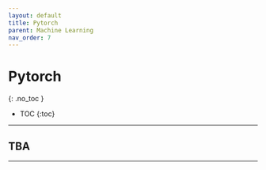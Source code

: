 ```yaml
---
layout: default
title: Pytorch
parent: Machine Learning
nav_order: 7
---
```


# Pytorch
{: .no_toc }




- TOC
{:toc}

---
## TBA
    

---